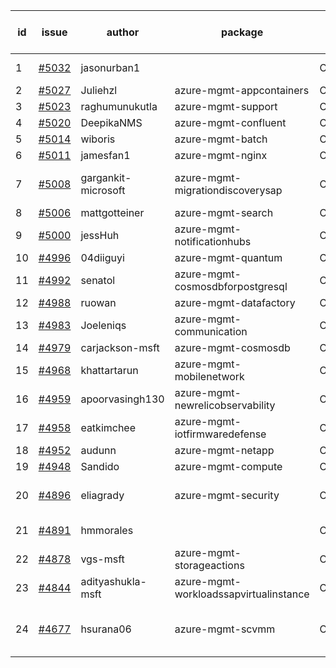 | id | issue | author | package | assignee | bot advice | created date of issue | target release date | date from target |
| ------ | ------ | ------ | ------ | ------ | ------ | ------ | ------ | :-----: |
| 1 | [#5032](https://github.com/Azure/sdk-release-request/issues/5032) | jasonurban1 |  | ChenxiJiang333 | duplicated issue  <br> | 03-06 | 03-22 |  |
| 2 | [#5027](https://github.com/Azure/sdk-release-request/issues/5027) | Juliehzl | azure-mgmt-appcontainers | ChenxiJiang333 |  | 03-05 | 03-22 |  |
| 3 | [#5023](https://github.com/Azure/sdk-release-request/issues/5023) | raghumunukutla | azure-mgmt-support | ChenxiJiang333 |  | 03-04 | 03-22 |  |
| 4 | [#5020](https://github.com/Azure/sdk-release-request/issues/5020) | DeepikaNMS | azure-mgmt-confluent | ChenxiJiang333 |  | 02-29 | 03-22 |  |
| 5 | [#5014](https://github.com/Azure/sdk-release-request/issues/5014) | wiboris | azure-mgmt-batch | ChenxiJiang333 |  | 02-29 | 03-22 |  |
| 6 | [#5011](https://github.com/Azure/sdk-release-request/issues/5011) | jamesfan1 | azure-mgmt-nginx | ChenxiJiang333 |  | 02-28 | 03-22 |  |
| 7 | [#5008](https://github.com/Azure/sdk-release-request/issues/5008) | gargankit-microsoft | azure-mgmt-migrationdiscoverysap | ChenxiJiang333 | new comment. FirstBeta | 02-28 | 03-22 |  |
| 8 | [#5006](https://github.com/Azure/sdk-release-request/issues/5006) | mattgotteiner | azure-mgmt-search | ChenxiJiang333 | HoldOn | 02-27 | 03-22 |  |
| 9 | [#5000](https://github.com/Azure/sdk-release-request/issues/5000) | jessHuh | azure-mgmt-notificationhubs | ChenxiJiang333 |  | 02-27 | 03-22 |  |
| 10 | [#4996](https://github.com/Azure/sdk-release-request/issues/4996) | 04diiguyi | azure-mgmt-quantum | ChenxiJiang333 |  | 02-27 | 03-22 |  |
| 11 | [#4992](https://github.com/Azure/sdk-release-request/issues/4992) | senatol | azure-mgmt-cosmosdbforpostgresql | ChenxiJiang333 |  | 02-27 | 03-22 |  |
| 12 | [#4988](https://github.com/Azure/sdk-release-request/issues/4988) | ruowan | azure-mgmt-datafactory | ChenxiJiang333 |  | 02-27 | 03-22 |  |
| 13 | [#4983](https://github.com/Azure/sdk-release-request/issues/4983) | Joeleniqs | azure-mgmt-communication | ChenxiJiang333 |  | 02-24 | 03-22 |  |
| 14 | [#4979](https://github.com/Azure/sdk-release-request/issues/4979) | carjackson-msft | azure-mgmt-cosmosdb | ChenxiJiang333 |  | 02-22 | 03-22 |  |
| 15 | [#4968](https://github.com/Azure/sdk-release-request/issues/4968) | khattartarun | azure-mgmt-mobilenetwork | ChenxiJiang333 |  | 02-20 | 03-22 |  |
| 16 | [#4959](https://github.com/Azure/sdk-release-request/issues/4959) | apoorvasingh130 | azure-mgmt-newrelicobservability | ChenxiJiang333 | new comment. | 02-19 | 03-22 |  |
| 17 | [#4958](https://github.com/Azure/sdk-release-request/issues/4958) | eatkimchee | azure-mgmt-iotfirmwaredefense | ChenxiJiang333 | FirstGA | 02-17 | 03-22 |  |
| 18 | [#4952](https://github.com/Azure/sdk-release-request/issues/4952) | audunn | azure-mgmt-netapp | ChenxiJiang333 |  | 02-16 | 03-22 |  |
| 19 | [#4948](https://github.com/Azure/sdk-release-request/issues/4948) | Sandido | azure-mgmt-compute | ChenxiJiang333 |  | 02-15 | 03-22 |  |
| 20 | [#4896](https://github.com/Azure/sdk-release-request/issues/4896) | eliagrady | azure-mgmt-security | ChenxiJiang333 | Attention to inconsistent tag MultiAPI | 01-18 | 02-23 |  |
| 21 | [#4891](https://github.com/Azure/sdk-release-request/issues/4891) | hmmorales |  | ChenxiJiang333 | duplicated issue  <br> | 01-16 |  | 0 |
| 22 | [#4878](https://github.com/Azure/sdk-release-request/issues/4878) | vgs-msft | azure-mgmt-storageactions | ChenxiJiang333 | FirstBeta | 01-09 | 02-23 |  |
| 23 | [#4844](https://github.com/Azure/sdk-release-request/issues/4844) | adityashukla-msft | azure-mgmt-workloadssapvirtualinstance | ChenxiJiang333 | FirstBeta HoldOn | 12-20 | 02-23 |  |
| 24 | [#4677](https://github.com/Azure/sdk-release-request/issues/4677) | hsurana06 | azure-mgmt-scvmm | ChenxiJiang333 | new comment. FirstGA HoldOn | 10-23 | 03-22 |  |
